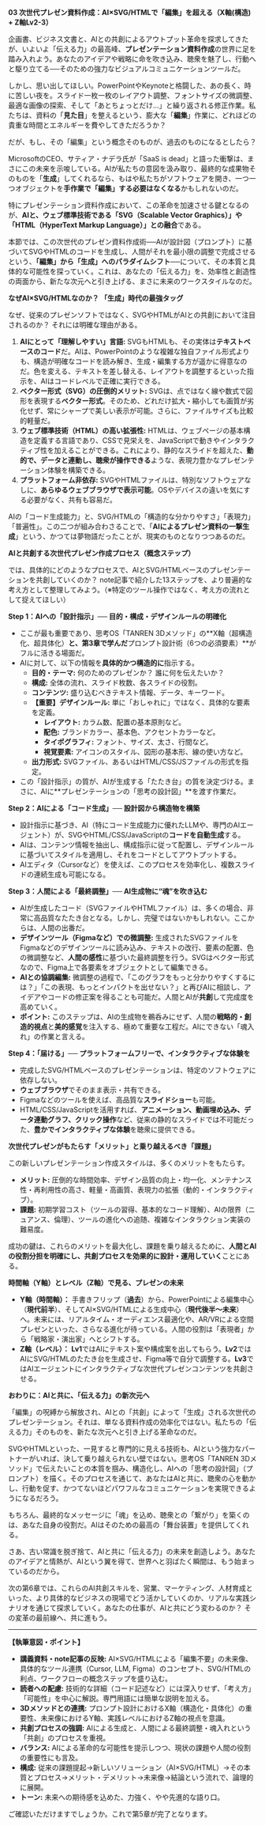 **03 次世代プレゼン資料作成：AI×SVG/HTMLで「編集」を超える（X軸(構造) + Z軸Lv2-3）**

企画書、ビジネス文書と、AIとの共創によるアウトプット革命を探求してきたが、いよいよ「伝える力」の最高峰、**プレゼンテーション資料作成**の世界に足を踏み入れよう。あなたのアイデアや戦略に命を吹き込み、聴衆を魅了し、行動へと駆り立てる──そのための強力なビジュアルコミュニケーションツールだ。

しかし、思い出してほしい。PowerPointやKeynoteと格闘した、あの長く、時に苦しい夜を。スライド一枚一枚のレイアウト調整、フォントサイズの微調整、最適な画像の探索、そして「あとちょっとだけ…」と繰り返される修正作業。私たちは、資料の「**見た目**」を整えるという、膨大な「**編集**」作業に、どれほどの貴重な時間とエネルギーを費やしてきただろうか？

だが、もし、その「編集」という概念そのものが、過去のものになるとしたら？

MicrosoftのCEO、サティア・ナデラ氏が「SaaS is dead」と語った衝撃は、まさにこの未来を示唆している。AIが私たちの意図を汲み取り、最終的な成果物そのものを「**生成**」してくれるなら、もはや私たちがソフトウェアを開き、一つ一つオブジェクトを**手作業で「編集」する必要はなくなる**かもしれないのだ。

特にプレゼンテーション資料作成において、この革命を加速させる鍵となるのが、**AIと、ウェブ標準技術である「SVG（Scalable Vector Graphics）」や「HTML（HyperText Markup Language）」との融合**である。

本節では、この次世代のプレゼン資料作成術──AIが設計図（プロンプト）に基づいてSVGやHTMLのコードを生成し、人間がそれを最小限の調整で完成させるという、**「編集」から「生成」へのパラダイムシフト**──について、その本質と具体的な可能性を探っていく。これは、あなたの「伝える力」を、効率性と創造性の両面から、新たな次元へと引き上げる、まさに未来のワークスタイルなのだ。

**なぜAI×SVG/HTMLなのか？ 「生成」時代の最強タッグ**

なぜ、従来のプレゼンソフトではなく、SVGやHTMLがAIとの共創において注目されるのか？ それには明確な理由がある。

1.  **AIにとって「理解しやすい」言語:**
    SVGもHTMLも、その実体は**テキストベースのコード**だ。AIは、PowerPointのような複雑な独自ファイル形式よりも、構造が明確なコードを読み解き、生成・編集する方が遥かに得意なのだ。色を変える、テキストを差し替える、レイアウトを調整するといった指示を、AIはコードレベルで正確に実行できる。
2.  **ベクター形式（SVG）の圧倒的メリット:**
    SVGは、点ではなく線や数式で図形を表現する**ベクター形式**。そのため、どれだけ拡大・縮小しても画質が劣化せず、常にシャープで美しい表示が可能。さらに、ファイルサイズも比較的軽量だ。
3.  **ウェブ標準技術（HTML）の高い拡張性:**
    HTMLは、ウェブページの基本構造を定義する言語であり、CSSで見栄えを、JavaScriptで動きやインタラクティブ性を加えることができる。これにより、静的なスライドを超えた、**動的で、データと連動し、聴衆が操作できる**ような、表現力豊かなプレゼンテーション体験を構築できる。
4.  **プラットフォーム非依存:**
    SVGやHTMLファイルは、特別なソフトウェアなしに、**あらゆるウェブブラウザで表示可能**。OSやデバイスの違いを気にする必要がなく、共有も容易だ。

AIの「コード生成能力」と、SVG/HTMLの「構造的な分かりやすさ」「表現力」「普遍性」。この二つが組み合わさることで、「**AIによるプレゼン資料の一撃生成**」という、かつては夢物語だったことが、現実のものとなりつつあるのだ。

**AIと共創する次世代プレゼン作成プロセス（概念ステップ）**

では、具体的にどのようなプロセスで、AIとSVG/HTMLベースのプレゼンテーションを共創していくのか？ note記事で紹介した13ステップを、より普遍的な考え方として整理してみよう。（※特定のツール操作ではなく、考え方の流れとして捉えてほしい）

**Step 1：AIへの「設計指示」── 目的・構成・デザインルールの明確化**

*   ここが最も重要であり、思考OS「TANREN 3Dメソッド」の**X軸（超構造化、超具体化）**と、第3章で学んだ**プロンプト設計術（6つの必須要素）**がフルに活きる場面だ。
*   AIに対して、以下の情報を**具体的かつ構造的に**指示する。
    *   **目的・テーマ:** 何のためのプレゼンか？ 誰に何を伝えたいか？
    *   **構成:** 全体の流れ、スライド枚数、各スライドの役割。
    *   **コンテンツ:** 盛り込むべきテキスト情報、データ、キーワード。
    *   **【重要】デザインルール:** 単に「おしゃれに」ではなく、具体的な要素を定義。
        *   **レイアウト:** カラム数、配置の基本原則など。
        *   **配色:** ブランドカラー、基本色、アクセントカラーなど。
        *   **タイポグラフィ:** フォント、サイズ、太さ、行間など。
        *   **視覚要素:** アイコンのスタイル、図形の基本形、線の使い方など。
    *   **出力形式:** SVGファイル、あるいはHTML/CSS/JSファイルの形式を指定。
*   この「設計指示」の質が、AIが生成する「たたき台」の質を決定づける。まさに、AIに**プレゼンテーションの「思考の設計図」**を渡す作業だ。

**Step 2：AIによる「コード生成」── 設計図から構造物を構築**

*   設計指示に基づき、AI（特にコード生成能力に優れたLLMや、専門のAIエージェント）が、SVGやHTML/CSS/JavaScriptの**コードを自動生成**する。
*   AIは、コンテンツ情報を抽出し、構成指示に従って配置し、デザインルールに基づいてスタイルを適用し、それをコードとしてアウトプットする。
*   AIエディタ（Cursorなど）を使えば、このプロセスを効率化し、複数スライドの連続生成も可能になる。

**Step 3：人間による「最終調整」── AI生成物に“魂”を吹き込む**

*   AIが生成したコード（SVGファイルやHTMLファイル）は、多くの場合、非常に高品質なたたき台となる。しかし、完璧ではないかもしれない。ここからは、人間の出番だ。
*   **デザインツール（Figmaなど）での微調整:** 生成されたSVGファイルをFigmaなどのデザインツールに読み込み、テキストの改行、要素の配置、色の微調整など、**人間の感性**に基づいた最終調整を行う。SVGはベクター形式なので、Figma上で各要素をオブジェクトとして編集できる。
*   **AIとの協調編集:** 微調整の過程で、「このグラフをもっと分かりやすくするには？」「この表現、もっとインパクトを出せない？」と再びAIに相談し、アイデアやコードの修正案を得ることも可能だ。人間とAIが**共創**して完成度を高めていく。
*   **ポイント:** このステップは、AIの生成物を鵜呑みにせず、人間の**戦略的・創造的視点**と**美的感覚**を注入する、極めて重要な工程だ。AIにできない「魂入れ」の作業と言える。

**Step 4：「届ける」── プラットフォームフリーで、インタラクティブな体験を**

*   完成したSVG/HTMLベースのプレゼンテーションは、特定のソフトウェアに依存しない。
*   **ウェブブラウザ**でそのまま表示・共有できる。
*   Figmaなどのツールを使えば、高品質な**スライドショー**も可能。
*   HTML/CSS/JavaScriptを活用すれば、**アニメーション、動画埋め込み、データ連動グラフ、クリック操作**など、従来の静的なスライドでは不可能だった、**豊かでインタラクティブな体験**を聴衆に提供できる。

**次世代プレゼンがもたらす「メリット」と乗り越えるべき「課題」**

この新しいプレゼンテーション作成スタイルは、多くのメリットをもたらす。

*   **メリット:** 圧倒的な時間効率、デザイン品質の向上・均一化、メンテナンス性・再利用性の高さ、軽量・高画質、表現力の拡張（動的・インタラクティブ）。
*   **課題:** 初期学習コスト（ツールの習得、基本的なコード理解）、AIの限界（ニュアンス、倫理）、ツールの進化への追随、複雑なインタラクション実装の難易度。

成功の鍵は、これらのメリットを最大化し、課題を乗り越えるために、**人間とAIの役割分担を明確にし、共創プロセスを効果的に設計・運用していく**ことにある。

**時間軸（Y軸）とレベル（Z軸）で見る、プレゼンの未来**

*   **Y軸（時間軸）：** 手書きフリップ（**過去**）から、PowerPointによる編集中心（**現代前半**）、そしてAI×SVG/HTMLによる生成中心（**現代後半～未来**）へ。未来には、リアルタイム・オーディエンス最適化や、AR/VRによる空間プレゼンといった、さらなる進化が待っている。人間の役割は「表現者」から「戦略家・演出家」へとシフトする。
*   **Z軸（レベル）：** **Lv1**ではAIにテキスト案や構成案を出してもらう。**Lv2**ではAIにSVG/HTMLのたたき台を生成させ、Figma等で自分で調整する。**Lv3**ではAIエージェントにインタラクティブな次世代プレゼンコンテンツを共創させる。

**おわりに：AIと共に、「伝える力」の新次元へ**

「編集」の呪縛から解放され、AIとの「共創」によって「生成」される次世代のプレゼンテーション。それは、単なる資料作成の効率化ではない。私たちの「伝える力」そのものを、新たな次元へと引き上げる革命なのだ。

SVGやHTMLといった、一見すると専門的に見える技術も、AIという強力なパートナーがいれば、決して乗り越えられない壁ではない。思考OS「TANREN 3Dメソッド」で伝えたいことの本質を掴み、構造化し、AIへの「思考の設計図」（プロンプト）を描く。そのプロセスを通じて、あなたはAIと共に、聴衆の心を動かし、行動を促す、かつてないほどパワフルなコミュニケーションを実現できるようになるだろう。

もちろん、最終的なメッセージに「魂」を込め、聴衆との「繋がり」を築くのは、あなた自身の役割だ。AIはそのための最高の「舞台装置」を提供してくれる。

さあ、古い常識を脱ぎ捨て、AIと共に「伝える力」の未来を創造しよう。あなたのアイデアと情熱が、AIという翼を得て、世界へと羽ばたく瞬間は、もう始まっているのだから。

次の第6章では、これらのAI共創スキルを、営業、マーケティング、人材育成といった、より具体的なビジネスの現場でどう活かしていくのか、リアルな実践シナリオを通じて探求していく。あなたの仕事が、AIと共にどう変わるのか？ その変革の最前線へ、共に進もう。

---

**【執筆意図・ポイント】**

*   **講義資料・note記事の反映:** AI×SVG/HTMLによる「編集不要」の未来像、具体的なツール連携（Cursor, LLM, Figma）のコンセプト、SVG/HTMLの利点、ワークフローの概念ステップを盛り込む。
*   **読者への配慮:** 技術的な詳細（コード記述など）には深入りせず、「考え方」「可能性」を中心に解説。専門用語には簡単な説明を加える。
*   **3Dメソッドとの連携:** プロンプト設計におけるX軸（構造化・具体化）の重要性、未来像におけるY軸、実践レベルにおけるZ軸の視点を意識。
*   **共創プロセスの強調:** AIによる生成と、人間による最終調整・魂入れという「共創」のプロセスを重視。
*   **バランス:** AIによる革命的な可能性を提示しつつ、現状の課題や人間の役割の重要性にも言及。
*   **構成:** 従来の課題提起→新しいソリューション（AI×SVG/HTML）→その本質とプロセス→メリット・デメリット→未来像→結論という流れで、論理的に展開。
*   **トーン:** 未来への期待感を込めた、力強く、やや先進的な語り口。

ご確認いただけますでしょうか。これで第5章が完了となります。